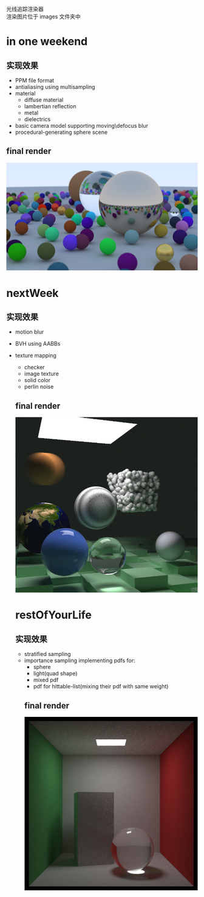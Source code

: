 光线追踪渲染器  
渲染图片位于 images 文件夹中

# in one weekend

## 实现效果

- PPM file format
- antialiasing using multisampling
- material
  - diffuse material
  - lambertian reflection
  - metal
  - dielectrics
- basic camera model supporting moving\defocus blur
- procedural-generating sphere scene

## final render

![image](images/inOneWeekend/final_render.png)

# nextWeek

## 实现效果

- motion blur
- BVH using AABBs
- texture mapping

  - checker
  - image texture
  - solid color
  - perlin noise

  ## final render

  ![image](images/nextWeek/final_render.png)

  # restOfYourLife

  ## 实现效果

  - stratified sampling
  - importance sampling implementing pdfs for:
    - sphere
    - light(quad shape)
    - mixed pdf
    - pdf for hittable-list(mixing their pdf with same weight)
    ## final render
    ![image](images/restOfYourLife/final_render.png)
